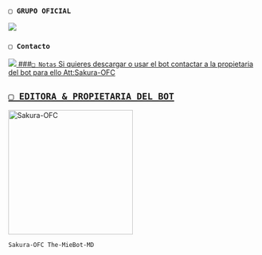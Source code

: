 ### `▢ GRUPO OFICIAL`

<a href="https://chat.whatsapp.com/JiV3MmlAynCEMdDkDVQoLu" target="blank"><img src="https://img.shields.io/badge/GRUPO_DE_SOPORTE_(ES)-25D366?style=for-the-badge&logo=whatsapp&logoColor=white" /></a>

 ### `▢ Contacto`

<a href="https://api.whatsapp.com/send/?phone=595987138033&text=/estado&type=phone_number&app_absent=0" target="blank"><img src="https://img.shields.io/badge/Sakura-OFC-25D366?style=for-the-badge&logo=whatsapp&logoColor=white" />
###`□ Notas`
Si quieres descargar o usar el bot contactar a la propietaria del bot para ello Att:Sakura-OFC 

## `▢ EDITORA & PROPIETARIA DEL BOT` 
<a href="https://github.com/Sakura-OFC"><img src="https://github.com/Sakura-OFC.png" width="250" height="250" alt="Sakura-OFC"/></a>
  
`Sakura-OFC The-MieBot-MD`
